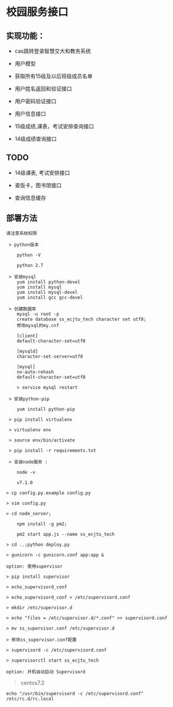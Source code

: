 # 校园服务接口

## 实现功能：

* cas跳转登录智慧交大和教务系统

* 用户模型

* 获取所有15级及以后班级成员名单

* 用户姓名返回和验证接口

* 用户密码验证接口

* 用户信息接口

* 15级成绩,课表，考试安排查询接口

* 14级成绩查询接口

## TODO

* 14级课表, 考试安排接口

* 查饭卡，图书馆接口

* 查询信息缓存

## 部署方法
``请注意系统权限``

``` 
 > python版本
 
    python -V
 
    python 2.7
    
 > 安装mysql
    yum install python-devel
    yum install mysql
    yum install mysql-devel
    yum install gcc gcc-devel
    
 > 创建数据库
    mysql -u root -p
    create database ss_ecjtu_tech character set utf8;
    修改mysql的my.cnf
    
    [client]
    default-character-set=utf8
    
    [mysqld]
    character-set-server=utf8
    
    [mysql]
    no-auto-rehash
    default-character-set=utf8
    
    > service mysql restart
    
 > 安装python-pip
 
    yum install python-pip
 
 > pip install virtualenv
 
 > virtualenv env
 
 > source env/bin/activate
 
 > pip install -r requirements.txt
 
 > 安装node服务 :
   
    node -v
 
    v7.1.0

> cp config.py.example config.py

> vim config.py

> cd node_server;
    
    npm install -g pm2;
    
    pm2 start app.js --name ss_ecjtu_tech

> cd ..;python deploy.py

> gunicorn -c gunicorn.conf app:app &
```

```option: 使用supervisor```

```
> pip install supervisor

> echo_supervisord_conf

> echo_supervisord_conf > /etc/supervisord.conf

> mkdir /etc/supervisor.d

> echo "files = /etc/supervisor.d/*.conf" >> supervisord.conf

> mv ss_supervisor.conf /etc/supervisor.d

> 修改ss_supervisor.conf配置

> supervisord -c /etc/supervisord.conf

> supervisorctl start ss_ecjtu_tech
```

``option: 开机自动启动 Supervisord``

> centos7.2
```
echo "/usr/bin/supervisord -c /etc/supervisord.conf" /etc/rc.d/rc.local
```
